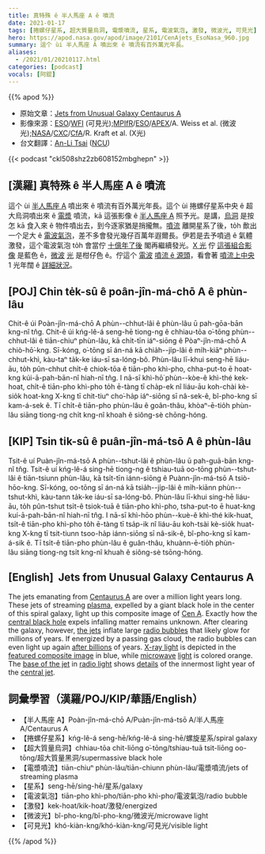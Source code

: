 ```yaml
---
title: 真特殊 ê 半人馬座 A ê 噴流
date: 2021-01-17
tags: [捲螺仔星系, 超大質量烏洞, 電漿噴流, 星系, 電波氣泡, 激發, 微波光, 可見光]
hero: https://apod.nasa.gov/apod/image/2101/CenAjets_EsoNasa_960.jpg
summary: 這个 ùi 半人馬座 A 噴出來 ê 噴流有百外萬光年長。
aliases:
  - /2021/01/20210117.html
categories: [podcast]
vocals: [阿錕]
---
```


{{% apod %}}

- 原始文章：[Jets from Unusual Galaxy Centaurus A](https://apod.nasa.gov/apod/ap210117.html)
- 影像來源：[ESO](https://www.eso.org/public/)/[WFI](https://www.eso.org/public/teles-instr/lasilla/mpg22/wfi/) (可見光);[MPIfR](https://www.mpifr-bonn.mpg.de/)/[ESO](https://www.eso.org/public/)/[APEX](http://www.apex-telescope.org/ns/)/A. Weiss et al. (微波光);[NASA](https://www.nasa.gov/)/[CXC](https://cxc.harvard.edu/)/[CfA](https://www.cfa.harvard.edu/)/R. Kraft et al. (X光)
- 台文翻譯：[An-Li Tsai](mailto:thianbun.taigi@gmail.com) ([NCU](https://www.astro.ncu.edu.tw))

{{< podcast "ckl508shz2zb608152mbghepn" >}}

## [漢羅] 真特殊 ê 半人馬座 A ê 噴流

這个 ùi [半人馬座 A](https://apod.nasa.gov/apod/ap110413.html) 噴出來 ê 噴流有百外萬光年長。這个 ùi 捲螺仔星系中央 ê 超大烏洞噴出來 ê [電漿](https://en.wikipedia.org/wiki/Plasma_(physics)) 噴流，kā 這張影像 ê [半人馬座 A](https://apod.nasa.gov/apod/ap110413.html) 照予光。是講，[烏洞](https://youtu.be/RntR13AIl1E) 是按怎 kā 食入來 ê 物件噴出去，到今逐家猶是捎攏無。[噴流](https://apod.nasa.gov/apod/ap030501.html) 離開星系了後，to̍h 歕出一个足大 ê [電波氣泡](https://apod.nasa.gov/apod/ap050628.html)，差不多會發光幾仔百萬年遐爾長。伊若是去予噴過 ê 氣體激發，這个電波氣泡 to̍h 會當佇 [十億年了後](https://www.dogster.com/wp-content/uploads/2017/12/A-bored-sad-or-sleepy-dog-on-a-couch.jpg) 閣再繼續發光。[X 光](https://chandra.harvard.edu/xray_astro/xrays.html) 佇 [這張組合影像](https://www.nasa.gov/topics/universe/features/radio-particle-jets.html) 是藍色 ê，[微波](http://en.wikipedia.org/wiki/Microwave_oven#History) [光](https://science.nasa.gov/ems/06_microwaves) 是柑仔色 ê。佇這个 [電波](https://science.nasa.gov/ems/05_radiowaves) [噴流 ê 源頭](http://www.nasa.gov/images/content/550300main_Cen_A_inner_jet_English_labels.jpg)，看會著 [噴流上中央](https://youtu.be/bOjCrVQusYI) 1 光年闊 ê [詳細狀況](https://ui.adsabs.harvard.edu/abs/2011A%26A...530L..11M/abstract)。

## [POJ] Chin te̍k-sû ê poân-jîn-má-chō A ê phùn-lâu

Chit-ê úi Poàn-jîn-má-chō A phùn--chhut-lâi ê phùn-lâu ū pah-gōa-bān kng-nî tn̂g. Chit-ê úi kńg-lê-á seng-hē tiong-ng ê chhiau-tōa o͘-tōng phùn--chhut-lâi ê tiān-chiuⁿ phùn-lâu, kā chi̍t-tīn iáⁿ-siōng ê Pòaⁿ-jîn-má-chō A chiò-hō͘-kng. Sī-kóng, o͘-tōng sī án-ná kā chia̍h--ji̍p-lâi ê mi̍h-kiāⁿ phùn--chhut-khì, kàu-taⁿ ta̍k-ke iáu-sī sa-lóng-bô. Phùn-lâu lī-khui seng-hē liáu-āu, to̍h pûn-chhut chi̍t-ê chiok-tōa ê tiān-pho khì-pho, chha-put-to ē hoat-kng kúi-ā-pah-bān-nî hiah-nī tn̂g. I nā-sī khì-hō͘ phùn--kòe-ê khì-thé kek-hoat, chi̍t-ê tiān-pho khì-pho to̍h ē-tàng tī cha̍p-ek nî liáu-āu koh-chài kè-sio̍k hoat-kng X-kng tī chit-tiuⁿ cho͘-ha̍p iáⁿ-siōng sī nâ-sek-ê, bî-pho-kng sī kam-á-sek ê. Tī chi̍t-ê tiān-pho phùn-lâu ê goân-thâu, khòaⁿ-ē-tio̍h phùn-lâu siāng tiong-ng chi̍t kng-nî khoah ê siông-sè chōng-hóng.

## [KIP] Tsin ti̍k-sû ê puân-jîn-má-tsō A ê phùn-lâu

Tsit-ê uí Puàn-jîn-má-tsō A phùn--tshut-lâi ê phùn-lâu ū pah-guā-bān kng-nî tn̂g. Tsit-ê uí kńg-lê-á sing-hē tiong-ng ê tshiau-tuā oo-tōng phùn--tshut-lâi ê tiān-tsiunn phùn-lâu, kā tsi̍t-tīn iánn-siōng ê Puànn-jîn-má-tsō A tsiò-hōo-kng. Sī-kóng, oo-tōng sī án-ná kā tsia̍h--ji̍p-lâi ê mi̍h-kiānn phùn--tshut-khì, kàu-tann ta̍k-ke iáu-sī sa-lóng-bô. Phùn-lâu lī-khui sing-hē liáu-āu, to̍h pûn-tshut tsi̍t-ê tsiok-tuā ê tiān-pho khì-pho, tsha-put-to ē huat-kng kuí-ā-pah-bān-nî hiah-nī tn̂g. I nā-sī khì-hōo phùn--kuè-ê khì-thé kik-huat, tsi̍t-ê tiān-pho khì-pho to̍h ē-tàng tī tsa̍p-ik nî liáu-āu koh-tsài kè-sio̍k huat-kng X-kng tī tsit-tiunn tsoo-ha̍p iánn-siōng sī nâ-sik-ê, bî-pho-kng sī kam-á-sik ê. Tī tsi̍t-ê tiān-pho phùn-lâu ê guân-thâu, khuànn-ē-tio̍h phùn-lâu siāng tiong-ng tsi̍t kng-nî khuah ê siông-sè tsōng-hóng.

## [English]  Jets from Unusual Galaxy Centaurus A

The jets emanating from [Centaurus A](https://apod.nasa.gov/apod/ap110413.html) are over a million light years long. These jets of streaming [plasma](https://en.wikipedia.org/wiki/Plasma_(physics)), expelled by a giant black hole in the center of this spiral galaxy, light up this composite image of [Cen A](https://apod.nasa.gov/apod/ap060704.html). Exactly how the [central black hole](https://youtu.be/RntR13AIl1E) expels infalling matter remains unknown. After clearing the galaxy, however, [the jets](https://apod.nasa.gov/apod/ap030501.html) inflate large [radio bubbles](https://apod.nasa.gov/apod/ap050628.html) that likely glow for millions of years. If energized by a passing gas cloud, the radio bubbles can even light up again [after billions](https://www.dogster.com/wp-content/uploads/2017/12/A-bored-sad-or-sleepy-dog-on-a-couch.jpg) of years. [X-ray light](https://chandra.harvard.edu/xray_astro/xrays.html) is depicted in the [featured composite image](https://www.nasa.gov/topics/universe/features/radio-particle-jets.html) in blue, while [microwave](http://en.wikipedia.org/wiki/Microwave_oven#History) [light](https://science.nasa.gov/ems/06_microwaves) is colored orange. The [base of the jet](http://www.nasa.gov/images/content/550300main_Cen_A_inner_jet_English_labels.jpg) in [radio light](https://science.nasa.gov/ems/05_radiowaves) shows [details](https://ui.adsabs.harvard.edu/abs/2011A%26A...530L..11M/abstract) of the innermost light year of the [central jet](https://youtu.be/bOjCrVQusYI).

## 詞彙學習（漢羅/POJ/KIP/華語/English）

- 【半人馬座 A】Poàn-jîn-má-chō A/Puàn-jîn-má-tsō A/半人馬座 A/Centaurus A
- 【捲螺仔星系】kńg-lê-á seng-hē/kńg-lê-á sing-hē/螺旋星系/spiral galaxy
- 【超大質量烏洞】chhiau-tōa chit-liōng o͘-tōng/tshiau-tuā tsit-liōng oo-tōng/超大質量黑洞/supermassive black hole
- 【電漿噴流】tiān-chiuⁿ phùn-lâu/tiān-chiunn phùn-lâu/電漿噴流/jets of streaming plasma
- 【星系】seng-hē/sing-hē/星系/galaxy
- 【電波氣泡】tiān-pho khì-pho/tiān-pho khì-pho/電波氣泡/radio bubble
- 【激發】kek-hoat/kik-hoat/激發/energized
- 【微波光】bî-pho-kng/bî-pho-kng/微波光/microwave light
- 【可見光】khó-kiàn-kng/khó-kiàn-kng/可見光/visible light

{{% /apod %}}
